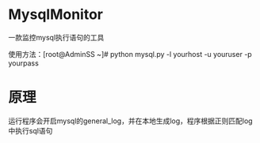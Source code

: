 # MysqlMonitor
一款监控mysql执行语句的工具

使用方法：[root@AdminSS ~]# python mysql.py -l yourhost -u youruser -p yourpass 
# 原理
运行程序会开启mysql的general_log，并在本地生成log，程序根据正则匹配log中执行sql语句
